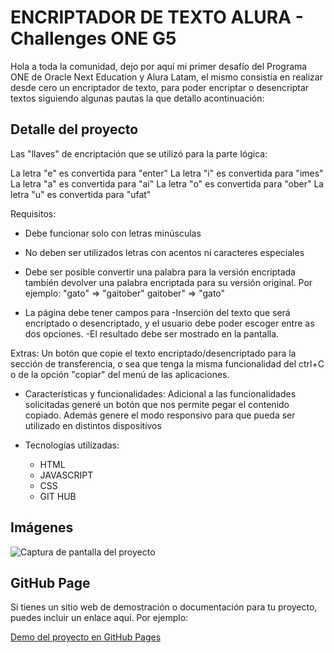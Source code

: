 # ENCRIPTADOR DE TEXTO ALURA - Challenges ONE G5

Hola a toda la comunidad, dejo por aquí mi primer desafío del Programa ONE de Oracle Next Education y Alura Latam, el mismo consistía en realizar desde cero un encriptador de texto, para poder encriptar o desencriptar textos siguiendo algunas pautas la que detallo acontinuación:

## Detalle del proyecto

Las "llaves" de encriptación que se utilizó para la parte lógica:

La letra "e" es convertida para "enter"
La letra "i" es convertida para "imes"
La letra "a" es convertida para "ai"
La letra "o" es convertida para "ober"
La letra "u" es convertida para "ufat"

Requisitos:

- Debe funcionar solo con letras minúsculas
- No deben ser utilizados letras con acentos ni caracteres especiales
- Debe ser posible convertir una palabra para la versión encriptada también devolver una palabra encriptada para su versión original.
    Por ejemplo:
    "gato" => "gaitober"
    gaitober" => "gato"

- La página debe tener campos para
    -Inserción del texto que será encriptado o desencriptado, y el usuario debe poder escoger entre as dos opciones.
    -El resultado debe ser mostrado en la pantalla.

Extras:
Un botón que copie el texto encriptado/desencriptado para la sección de transferencia, o sea que tenga la misma funcionalidad del ctrl+C o de la opción "copiar" del menú de las aplicaciones.

- Características y funcionalidades:
    Adicional a las funcionalidades solicitadas generé un botón que nos permite pegar el contenido copiado. Además genere el modo responsivo para que pueda ser     utilizado en distintos dispositivos
    
- Tecnologías utilizadas:
     - HTML
     - JAVASCRIPT
     - CSS
     - GIT HUB

## Imágenes

![Captura de pantalla del proyecto](/screenshots/screenshot.png)

## GitHub Page

Si tienes un sitio web de demostración o documentación para tu proyecto, puedes incluir un enlace aquí. Por ejemplo:

[Demo del proyecto en GitHub Pages](https://tunombredeusuario.github.io/tunombredeproyecto)

